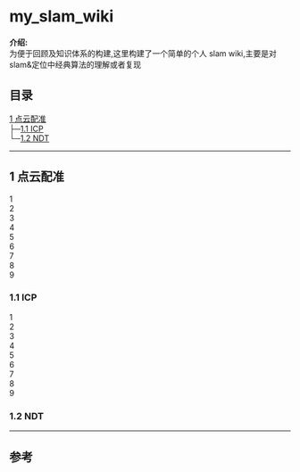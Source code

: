 # my_slam_wiki
**介绍:**    
为便于回顾及知识体系的构建,这里构建了一个简单的个人 slam wiki,主要是对slam&定位中经典算法的理解或者复现



## 目录
 [1 点云配准](#1)   
├─[1.1 ICP](#1.1)  
└─[1.2 NDT](#1.2)

---


## 1 点云配准<span id="1"></span>
1   
2   
3   
4     
5     
6   
7   
8   
9   
### 1.1 ICP<span id="1.1"></span>
1   
2   
3   
4     
5     
6   
7   
8   
9   
### 1.2 NDT<span id="1.2"></span>



---


## 参考






